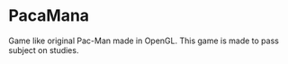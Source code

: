 # PacaMana
Game like original Pac-Man made in OpenGL. This game is made to pass subject on studies.
